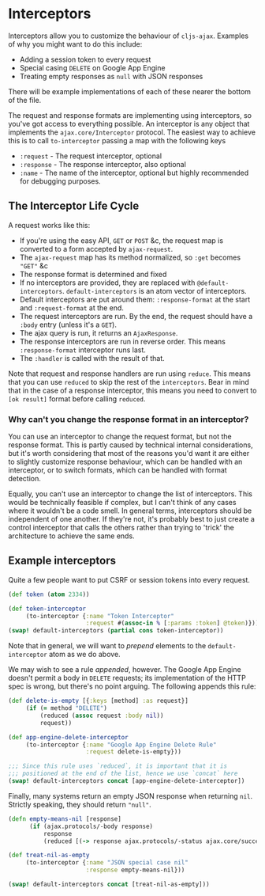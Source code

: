 # Interceptors

Interceptors allow you to customize the behaviour of `cljs-ajax`. Examples of why you might want to do this include:
* Adding a session token to every request
* Special casing `DELETE` on Google App Engine
* Treating empty responses as `null` with JSON responses

There will be example implementations of each of these nearer the bottom of the file.

The request and response formats are implementing using interceptors, so you've got access to everything possible. An interceptor is any object that implements the `ajax.core/Interceptor` protocol. The easiest way to achieve this is to call `to-interceptor` passing a map with the following keys
* `:request` - The request interceptor, optional
* `:response` - The response interceptor, also optional
* `:name` - The name of the interceptor, optional but highly recommended for debugging purposes.

## The Interceptor Life Cycle

A request works like this:

* If you're using the easy API, `GET` or `POST` &c, the request map is converted to a form accepted by `ajax-request`.
* The `ajax-request` map has its method normalized, so `:get` becomes `"GET"` &c
* The response format is determined and fixed
* If no interceptors are provided, they are replaced with `@default-interceptors`. `default-interceptors` is an atom vector of interceptors.
* Default interceptors are put around them: `:response-format` at the start and `:request-format` at the end.
* The request interceptors are run. By the end, the request should have a `:body` entry (unless it's a `GET`).
* The ajax query is run, it returns an `AjaxResponse`.
* The response interceptors are run in reverse order. This means `:response-format` interceptor runs last.
* The `:handler` is called with the result of that.

Note that request and response handlers are run using `reduce`. This means that you can use `reduced` to skip the rest of the `interceptors`. Bear in mind that in the case of a response interceptor, this means you need to convert to `[ok result]` format before calling `reduced`.

### Why can't you change the response format in an interceptor?

You can use an interceptor to change the request format, but not the response format. This is partly caused by technical internal considerations, but it's worth considering that most of the reasons you'd want it are either to slightly customize response behaviour, which can be handled with an interceptor, or to switch formats, which can be handled with format detection.

Equally, you can't use an interceptor to change the list of interceptors. This would be technically feasible if complex, but I can't think of any cases where it wouldn't be a code smell. In general terms, interceptors should be independent of one another. If they're not, it's probably best to just create a control interceptor that calls the others rather than trying to 'trick' the architecture to achieve the same ends.

## Example interceptors

Quite a few people want to put CSRF or session tokens into every request.

```clj
(def token (atom 2334))

(def token-interceptor
     (to-interceptor {:name "Token Interceptor"
                      :request #(assoc-in % [:params :token] @token)}))
(swap! default-interceptors (partial cons token-interceptor))
```

Note that in general, we will want to *prepend* elements to the `default-interceptor` atom as we do above.

We may wish to see a rule *appended*, however. The Google App Engine doesn't permit a body in `DELETE` requests; its implementation of the HTTP spec is wrong, but there's no point arguing.  The following appends this rule:

```clj
(def delete-is-empty [{:keys [method] :as request}]
     (if (= method "DELETE")
         (reduced (assoc request :body nil))
         request))

(def app-engine-delete-interceptor
     (to-interceptor {:name "Google App Engine Delete Rule"
                      :request delete-is-empty}))

;;; Since this rule uses `reduced`, it is important that it is
;;; positioned at the end of the list, hence we use `concat` here
(swap! default-interceptors concat [app-engine-delete-interceptor])
```

Finally, many systems return an empty JSON response when returning `nil`. Strictly speaking, they should return `"null"`.

```clj
(defn empty-means-nil [response]
      (if (ajax.protocols/-body response)
          response
          (reduced [(-> response ajax.protocols/-status ajax.core/success?) nil])))

(def treat-nil-as-empty
     (to-interceptor {:name "JSON special case nil"
                      :response empty-means-nil}))

(swap! default-interceptors concat [treat-nil-as-empty]))
```
